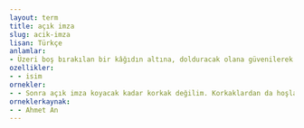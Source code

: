```yaml
---
layout: term
title: açık imza
slug: acik-imza
lisan: Türkçe
anlamlar:
- Üzeri boş bırakılan bir kâğıdın altına, dolduracak olana güvenilerek atılan imza
ozellikler:
- - isim
ornekler:
- - Sonra açık imza koyacak kadar korkak değilim. Korkaklardan da hoşlanmam.
orneklerkaynak:
- - Ahmet An
---
```

